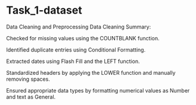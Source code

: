 # Task_1-dataset
Data Cleaning and Preprocessing
Data Cleaning Summary:

Checked for missing values using the COUNTBLANK function.

Identified duplicate entries using Conditional Formatting.

Extracted dates using Flash Fill and the LEFT function.

Standardized headers by applying the LOWER function and manually removing spaces.

Ensured appropriate data types by formatting numerical values as Number and text as General.
